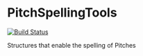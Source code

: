 # PitchSpellingTools
[![Build Status](https://travis-ci.org/dn-m/PitchSpellingTools.svg?branch=master)](https://travis-ci.org/dn-m/PitchSpellingTools)

Structures that enable the spelling of Pitches

 
